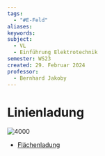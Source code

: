 ```yaml
---
tags:
  - "#E-Feld"
aliases: 
keywords: 
subject:
  - VL
  - Einführung Elektrotechnik
semester: WS23
created: 29. Februar 2024
professor:
  - Bernhard Jakoby
---
```

 

# Linienladung

![4000](../assets/Excalidraw/Linienladung%202024-03-18%2021.53.17.excalidraw)

- [Flächenladung](Flächenladung.md)